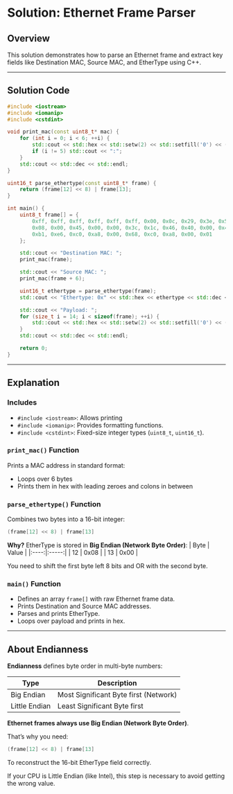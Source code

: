 # Solution: Ethernet Frame Parser

## Overview
This solution demonstrates how to parse an Ethernet frame and extract key fields like Destination MAC, Source MAC, and EtherType using C++.

---

## Solution Code
```cpp
#include <iostream>
#include <iomanip>
#include <cstdint>

void print_mac(const uint8_t* mac) {
    for (int i = 0; i < 6; ++i) {
        std::cout << std::hex << std::setw(2) << std::setfill('0') << (int)mac[i];
        if (i != 5) std::cout << ":";
    }
    std::cout << std::dec << std::endl;
}

uint16_t parse_ethertype(const uint8_t* frame) {
    return (frame[12] << 8) | frame[13];
}

int main() {
    uint8_t frame[] = {
        0xff, 0xff, 0xff, 0xff, 0xff, 0xff, 0x00, 0x0c, 0x29, 0x3e, 0x5b, 0xc4,
        0x08, 0x00, 0x45, 0x00, 0x00, 0x3c, 0x1c, 0x46, 0x40, 0x00, 0x40, 0x06,
        0xb1, 0xe6, 0xc0, 0xa8, 0x00, 0x68, 0xc0, 0xa8, 0x00, 0x01
    };

    std::cout << "Destination MAC: ";
    print_mac(frame);

    std::cout << "Source MAC: ";
    print_mac(frame + 6);

    uint16_t ethertype = parse_ethertype(frame);
    std::cout << "Ethertype: 0x" << std::hex << ethertype << std::dec << std::endl;

    std::cout << "Payload: ";
    for (size_t i = 14; i < sizeof(frame); ++i) {
        std::cout << std::hex << std::setw(2) << std::setfill('0') << (int)frame[i] << " ";
    }
    std::cout << std::dec << std::endl;

    return 0;
}
```

---

## Explanation

### Includes
- `#include <iostream>`: Allows printing
- `#include <iomanip>`: Provides formatting functions.
- `#include <cstdint>`: Fixed-size integer types (`uint8_t`, `uint16_t`).

### `print_mac()` Function
Prints a MAC address in standard format:
- Loops over 6 bytes
- Prints them in hex with leading zeroes and colons in between

### `parse_ethertype()` Function
Combines two bytes into a 16-bit integer:
```cpp
(frame[12] << 8) | frame[13]
```

**Why?**
EtherType is stored in **Big Endian (Network Byte Order)**:
| Byte | Value |
|:----:|:-----:|
| 12   | 0x08  |
| 13   | 0x00  |

You need to shift the first byte left 8 bits and OR with the second byte.

### `main()` Function
- Defines an array `frame[]` with raw Ethernet frame data.
- Prints Destination and Source MAC addresses.
- Parses and prints EtherType.
- Loops over payload and prints in hex.

---

## About Endianness
**Endianness** defines byte order in multi-byte numbers:

| Type         | Description                             |
|-------------|-----------------------------------------|
| Big Endian | Most Significant Byte first (Network)   |
| Little Endian | Least Significant Byte first          |

**Ethernet frames always use Big Endian (Network Byte Order)**.

That’s why you need:
```cpp
(frame[12] << 8) | frame[13]
```

To reconstruct the 16-bit EtherType field correctly.

If your CPU is Little Endian (like Intel), this step is necessary to avoid getting the wrong value.
